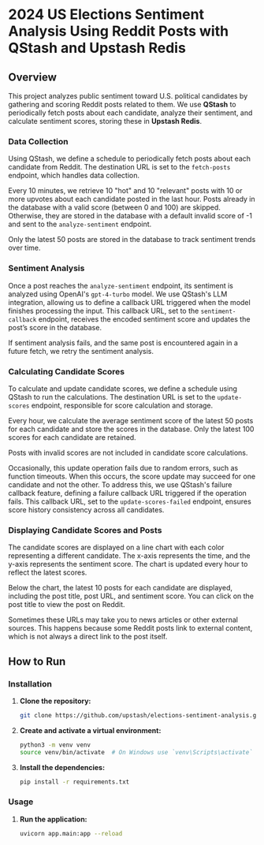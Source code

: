 # 2024 US Elections Sentiment Analysis Using Reddit Posts with QStash and Upstash Redis

## Overview

This project analyzes public sentiment toward U.S. political candidates by gathering and scoring Reddit posts related to them. We use **QStash** to periodically fetch posts about each candidate, analyze their sentiment, and calculate sentiment scores, storing these in **Upstash Redis**.

### Data Collection

Using QStash, we define a schedule to periodically fetch posts about each candidate from Reddit. The destination URL is set to the `fetch-posts` endpoint, which handles data collection.

Every 10 minutes, we retrieve 10 "hot" and 10 "relevant" posts with 10 or more upvotes about each candidate posted in the last hour. Posts already in the database with a valid score (between 0 and 100) are skipped. Otherwise, they are stored in the database with a default invalid score of -1 and sent to the `analyze-sentiment` endpoint.

Only the latest 50 posts are stored in the database to track sentiment trends over time.

### Sentiment Analysis

Once a post reaches the `analyze-sentiment` endpoint, its sentiment is analyzed using OpenAI's `gpt-4-turbo` model. We use QStash's LLM integration, allowing us to define a callback URL triggered when the model finishes processing the input. This callback URL, set to the `sentiment-callback` endpoint, receives the encoded sentiment score and updates the post’s score in the database.

If sentiment analysis fails, and the same post is encountered again in a future fetch, we retry the sentiment analysis.

### Calculating Candidate Scores

To calculate and update candidate scores, we define a schedule using QStash to run the calculations. The destination URL is set to the `update-scores` endpoint, responsible for score calculation and storage.

Every hour, we calculate the average sentiment score of the latest 50 posts for each candidate and store the scores in the database. Only the latest 100 scores for each candidate are retained.

Posts with invalid scores are not included in candidate score calculations.

Occasionally, this update operation fails due to random errors, such as function timeouts. When this occurs, the score update may succeed for one candidate and not the other. To address this, we use QStash's failure callback feature, defining a failure callback URL triggered if the operation fails. This callback URL, set to the `update-scores-failed` endpoint, ensures score history consistency across all candidates.

### Displaying Candidate Scores and Posts

The candidate scores are displayed on a line chart with each color representing a different candidate. The x-axis represents the time, and the y-axis represents the sentiment score. The chart is updated every hour to reflect the latest scores.

Below the chart, the latest 10 posts for each candidate are displayed, including the post title, post URL, and sentiment score. You can click on the post title to view the post on Reddit.

Sometimes these URLs may take you to news articles or other external sources. This happens because some Reddit posts link to external content, which is not always a direct link to the post itself.

## How to Run

### Installation

1. **Clone the repository:**
    ```bash
    git clone https://github.com/upstash/elections-sentiment-analysis.git
    ```

2. **Create and activate a virtual environment:**
    ```bash
    python3 -m venv venv
    source venv/bin/activate  # On Windows use `venv\Scripts\activate`
    ```

3. **Install the dependencies:**
    ```bash
    pip install -r requirements.txt
    ```

### Usage

1. **Run the application:**
    ```bash
    uvicorn app.main:app --reload
    ```
